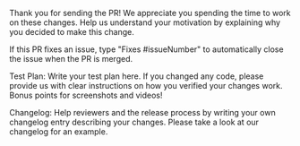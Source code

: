 Thank you for sending the PR! We appreciate you spending the time to work on these changes. Help us understand your motivation by explaining why you decided to make this change.

If this PR fixes an issue, type "Fixes #issueNumber" to automatically close the issue when the PR is merged.

Test Plan:
Write your test plan here. If you changed any code, please provide us with clear instructions on how you verified your changes work. Bonus points for screenshots and videos!

Changelog:
Help reviewers and the release process by writing your own changelog entry describing your changes. Please take a look at our changelog for an example.
